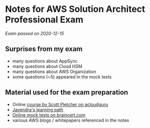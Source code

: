 # Notes for AWS Solution Architect Professional Exam

_Exam passed on 2020-12-15_

## Surprises from my exam

- many questions about AppSync
- many questions about Cloud HSM
- many questions about AWS Organization
- some questions (~5) appeared in the mock tests

## Material used for the exam preparation

- Online [course by Scott Pletcher on acloudguru](https://learn.acloud.guru/course/aws-certified-solutions-architect-professional/dashboard)
- [Jayendra's learning path](https://jayendrapatil.com/aws-certified-solution-architect-professional-exam-learning-path/)
- [Online mock tests on braincert.com](https://www.braincert.com/course/10323-AWS-Certified-Solutions-Architect-%E2%80%93-Professional-Practice-Exams#)
- various AWS blogs / whitepapers referenced in the notes
